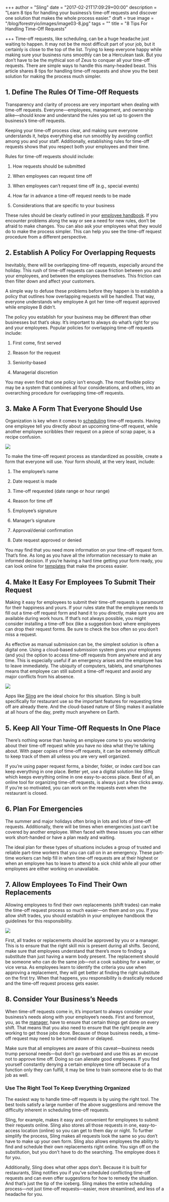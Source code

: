 +++
author = "Sling"
date = "2017-02-21T17:09:29+00:00"
description = "Learn 8 tips for handling your business’s time-off requests and discover one solution that makes the whole process easier."
draft = true
image = "/blog/forestryio/images/image03-8.jpg"
tags = ""
title = "8 Tips For Handling Time-Off Requests"

+++
Time-off requests, like scheduling, can be a huge headache just waiting to happen. It may not be the most difficult part of your job, but it certainly is close to the top of the list. Trying to keep everyone happy while making sure your business runs smoothly can be a Herculean task. But you don’t have to be the mythical son of Zeus to conquer all your time-off requests. There are simple ways to handle this many-headed beast. This article shares 8 tips for handling time-off requests and show you the best solution for making the process much simpler.

## 1\. Define The Rules Of Time-Off Requests

Transparency and clarity of process are very important when dealing with time-off requests. Everyone—employees, management, and ownership alike—should know and understand the rules you set up to govern the business’s time-off requests.

Keeping your time-off process clear, and making sure everyone understands it, helps everything else run smoothly by avoiding conflict among you and your staff. Additionally, establishing rules for time-off requests shows that you respect both your employees and their time.

Rules for time-off requests should include:

1.  How requests should be submitted  

2.  When employees can request time off  

3.  When employees can’t request time off (e.g., special events)  

4.  How far in advance a time-off request needs to be made  

5.  Considerations that are specific to your business  

These rules should be clearly outlined in your [employee handbook](https://getsling.com/blog/post/restaurant-employee-handbook/). If you encounter problems along the way or see a need for new rules, don’t be afraid to make changes. You can also ask your employees what they would do to make the process simpler. This can help you see the time-off request procedure from a different perspective.

## 2\. Establish A Policy For Overlapping Requests

Inevitably, there will be overlapping time-off requests, especially around the holiday. This rush of time-off requests can cause friction between you and your employees, and between the employees themselves. This friction can then filter down and affect your customers.

A simple way to defuse these problems before they happen is to establish a policy that outlines how overlapping requests will be handled. That way, everyone understands why employee A got her time-off request approved while employee B didn’t.

The policy you establish for your business may be different than other businesses but that’s okay. It’s important to always do what’s right for you and your employees. Popular policies for overlapping time-off requests include:

1.  First come, first served  

2.  Reason for the request  

3.  Seniority-based  

4.  Managerial discretion  

You may even find that one policy isn’t enough. The most flexible policy may be a system that combines all four considerations, and others, into an overarching procedure for overlapping time-off requests.

## 3\. Make A Form That Everyone Should Use

Organization is key when it comes to [scheduling](https://getsling.com/blog/post/work-schedule/) time-off requests. Having one employee tell you directly about an upcoming time-off request, while another employee scribbles their request on a piece of scrap paper, is a recipe confusion.

![](/blog/forestryio/images/image02-9.jpg)

To make the time-off request process as standardized as possible, create a form that everyone will use. Your form should, at the very least, include:

1.  The employee’s name  

2.  Date request is made  

3.  Time-off requested (date range or hour range)  

4.  Reason for time off  

5.  Employee’s signature  

6.  Manager’s signature  

7.  Approval/denial confirmation  

8.  Date request approved or denied  

You may find that you need more information on your time-off request form. That’s fine. As long as you have all the information necessary to make an informed decision. If you’re having a hard time getting your form ready, you can look online for [templates](https://www.hr.com/en/resources/free_forms/vacation-request_gitc4fn2.html) that make the process easier.

## 4\. Make It Easy For Employees To Submit Their Request

Making it easy for employees to submit their time-off requests is paramount for their happiness and yours. If your rules state that the employee needs to fill out a time-off request form and hand it to you directly, make sure you are available during work hours. If that’s not always possible, you might consider installing a time-off box (like a suggestion box) where employees can drop their request forms. Be sure to check the box often so you don’t miss a request.

As effective as manual submission can be, the simplest solution is often a digital one. Using a cloud-based submission system gives your employees (and you) the option to access time-off requests from anywhere and at any time. This is especially useful if an emergency arises and the employee has to leave immediately. The ubiquity of computers, tablets, and smartphones means that employee can still submit a time-off request and avoid any major conflicts from his absence.

![](/blog/forestryio/images/image01-7.jpg)

Apps like [Sling](https://getsling.com) are the ideal choice for this situation. Sling is built specifically for restaurant use so the important features for requesting time off are already there. And the cloud-based nature of Sling makes it available at all hours of the day, pretty much anywhere on Earth.

## 5\. Keep All Your Time-Off Requests In One Place

There’s nothing worse than having an employee come to you wondering about their time-off request while you have no idea what they’re talking about. With paper copies of time-off requests, it can be extremely difficult to keep track of them all unless you are very well organized.

If you’re using paper request forms, a binder, folder, or index card box can keep everything in one place. Better yet, use a digital solution like Sling which keeps everything online in one easy-to-access place. Best of all, an online tool for organizing time-off requests, is always just a few clicks away. If you’re so motivated, you can work on the requests even when the restaurant is closed.

## 6\. Plan For Emergencies

The summer and major holidays often bring in lots and lots of time-off requests. Additionally, there will be times when emergencies just can’t be covered by another employee. When faced with these issues you can either work short-handed or have a plan ready and waiting.

The ideal plan for these types of situations includes a group of trusted and reliable part-time workers that you can call on in an emergency. These part-time workers can help fill in when time-off requests are at their highest or when an employee has to leave to attend to a sick child while all your other employees are either working on unavailable.

## 7\. Allow Employees To Find Their Own Replacements

Allowing employees to find their own replacements (shift trades) can make the time-off request process so much easier—on them and on you. If you allow shift trades, you should establish in your employee handbook the guidelines for this responsibility.

![](/blog/forestryio/images/image00-9.jpg)

First, all trades or replacements should be approved by you or a manager. This is to ensure that the right skill mix is present during all shifts. Second, make sure that employees understand that there’s more to finding a substitute than just having a warm body present. The replacement should be someone who can do the same job—not a cook subbing for a waiter, or vice versa. As employees learn to identify the criteria you use when approving a replacement, they will get better at finding the right substitute on the first try. When that happens, you responsibility is drastically reduced and the time-off request process gets easier.

## 8\. Consider Your Business’s Needs

When time-off requests come in, it’s important to always consider your business’s needs along with your employee’s needs. First and foremost, you, as the [manager](https://getsling.com/blog/post/effective-leaders/), have to ensure that certain things get done on every shift. That means that you also need to ensure that the right people are working to get those jobs done. Because of those business needs, a time-off request may need to be turned down or delayed.

Make sure that all employees are aware of this caveat—business needs trump personal needs—but don’t go overboard and use this as an excuse not to approve time off. Doing so can alienate good employees. If you find yourself constantly denying a certain employee time off because of a function only they can fulfill, it may be time to train someone else to do that job as well.

### Use The Right Tool To Keep Everything Organized

The easiest way to handle time-off requests is by using the right tool. The best tools satisfy a large number of the above suggestions and remove the difficulty inherent in scheduling time-off requests.

Sling, for example, makes it easy and convenient for employees to submit their requests online. Sling also stores all those requests in one, easy-to-access location (online) so you can get to them day or night. To further simplify the process, Sling makes all requests look the same so you don’t have to make up your own form. Sling also allows employees the ability to find and schedule their own replacements right online. You sign off on the substitution, but you don’t have to do the searching. The employee does it for you.

Additionally, Sling does what other apps don’t. Because it is built for restaurants, Sling notifies you if you’ve scheduled conflicting time-off requests and can even offer suggestions for how to remedy the situation. And that’s just the tip of the iceberg. Sling makes the entire scheduling process—not just time-off requests—easier, more streamlined, and less of a headache for you.